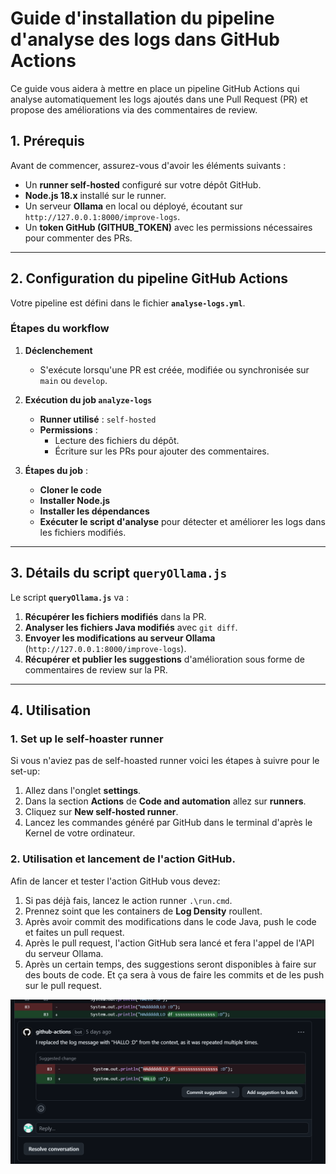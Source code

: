 # **Guide d'installation du pipeline d'analyse des logs dans GitHub Actions**

Ce guide vous aidera à mettre en place un pipeline GitHub Actions qui analyse automatiquement les logs ajoutés dans une Pull Request (PR) et propose des améliorations via des commentaires de review.

## **1. Prérequis**
Avant de commencer, assurez-vous d'avoir les éléments suivants :
- Un **runner self-hosted** configuré sur votre dépôt GitHub.
- **Node.js 18.x** installé sur le runner.
- Un serveur **Ollama** en local ou déployé, écoutant sur `http://127.0.0.1:8000/improve-logs`.
- Un **token GitHub (GITHUB_TOKEN)** avec les permissions nécessaires pour commenter des PRs.

---

## **2. Configuration du pipeline GitHub Actions**
Votre pipeline est défini dans le fichier **`analyse-logs.yml`**.

### **Étapes du workflow**
1. **Déclenchement**  
   - S'exécute lorsqu'une PR est créée, modifiée ou synchronisée sur `main` ou `develop`.

2. **Exécution du job `analyze-logs`**
   - **Runner utilisé** : `self-hosted`
   - **Permissions** :
     - Lecture des fichiers du dépôt.
     - Écriture sur les PRs pour ajouter des commentaires.

3. **Étapes du job** :
   - **Cloner le code**
   - **Installer Node.js**
   - **Installer les dépendances**
   - **Exécuter le script d'analyse** pour détecter et améliorer les logs dans les fichiers modifiés.

---

## **3. Détails du script `queryOllama.js`**
Le script **`queryOllama.js`** va :
1. **Récupérer les fichiers modifiés** dans la PR.
2. **Analyser les fichiers Java modifiés** avec `git diff`.
3. **Envoyer les modifications au serveur Ollama** (`http://127.0.0.1:8000/improve-logs`).
4. **Récupérer et publier les suggestions** d'amélioration sous forme de commentaires de review sur la PR.

---

## **4. Utilisation**

### 1. Set up le self-hoaster runner

Si vous n'aviez pas de self-hoasted runner voici les étapes à suivre pour le set-up:

1. Allez dans l'onglet **settings**.
2. Dans la section **Actions** de **Code and automation** allez sur **runners**.
3. Cliquez sur **New self-hosted runner**.
4. Lancez les commandes généré par GitHub dans le terminal d'après le Kernel de votre ordinateur.

### 2. Utilisation et lancement de l'action GitHub.

Afin de lancer et tester l'action GitHub vous devez:

1. Si pas déjà fais, lancez le action runner `.\run.cmd`.
2. Prennez soint que les containers de **Log Density** roullent.
3. Après avoir commit des modifications dans le code Java, push le code et faites un pull request.
4. Après le pull request, l'action GitHub sera lancé et fera l'appel de l'API du serveur Ollama.
5. Après un certain temps, des suggestions seront disponibles à faire sur des bouts de code. Et ça sera à vous de faire les commits et de les push sur le pull request.

![Local Image](../resources/userGuide/generate_suggestion.png)